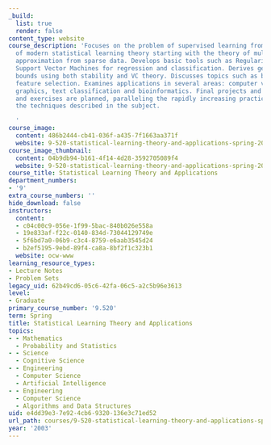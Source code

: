 ```yaml
---
_build:
  list: true
  render: false
content_type: website
course_description: 'Focuses on the problem of supervised learning from the perspective
  of modern statistical learning theory starting with the theory of multivariate function
  approximation from sparse data. Develops basic tools such as Regularization including
  Support Vector Machines for regression and classification. Derives generalization
  bounds using both stability and VC theory. Discusses topics such as boosting and
  feature selection. Examines applications in several areas: computer vision, computer
  graphics, text classification and bioinformatics. Final projects and hands-on applications
  and exercises are planned, paralleling the rapidly increasing practical uses of
  the techniques described in the subject.

  '
course_image:
  content: 486b2444-cb41-036f-a435-7f1663aa371f
  website: 9-520-statistical-learning-theory-and-applications-spring-2003
course_image_thumbnail:
  content: 04b9db94-b161-4f14-4d28-3592705089f4
  website: 9-520-statistical-learning-theory-and-applications-spring-2003
course_title: Statistical Learning Theory and Applications
department_numbers:
- '9'
extra_course_numbers: ''
hide_download: false
instructors:
  content:
  - c04c00c9-056e-1f99-5bac-840b026e558a
  - 19e833af-f22c-0140-834d-73044129749e
  - 5f6bd7a0-06b9-c3c4-8759-e6aab3545d24
  - b2ef5195-9ebd-89f4-ca8a-8bf2f1c323b1
  website: ocw-www
learning_resource_types:
- Lecture Notes
- Problem Sets
legacy_uid: 62b49cd6-05c6-42fa-06c5-a2c5b96e3613
level:
- Graduate
primary_course_number: '9.520'
term: Spring
title: Statistical Learning Theory and Applications
topics:
- - Mathematics
  - Probability and Statistics
- - Science
  - Cognitive Science
- - Engineering
  - Computer Science
  - Artificial Intelligence
- - Engineering
  - Computer Science
  - Algorithms and Data Structures
uid: e4dd39e3-7e92-4cb6-9320-136e3c71ed52
url_path: courses/9-520-statistical-learning-theory-and-applications-spring-2003
year: '2003'
---
```

